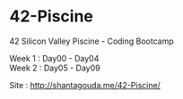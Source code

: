 # 42-Piscine
42 Silicon Valley Piscine - Coding Bootcamp

Week 1 : Day00 - Day04 <br>
Week 2 : Day05 - Day09

Site : http://shantagouda.me/42-Piscine/
